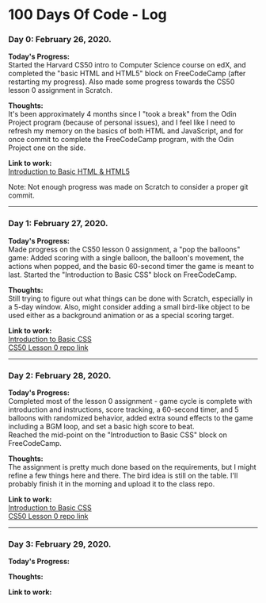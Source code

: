 # 100 Days Of Code - Log

### Day 0: February 26, 2020.

**Today's Progress:**  
Started the Harvard CS50 intro to Computer Science course on edX, and completed the "basic HTML and HTML5" block on FreeCodeCamp (after restarting my progress). Also made some progress towards the CS50 lesson 0 assignment in Scratch.

**Thoughts:**  
It's been approximately 4 months since I "took a break" from the Odin Project program (because of personal issues), and I feel like I need to refresh my memory on the basics of both HTML and JavaScript, and for once commit to complete the FreeCodeCamp program, with the Odin Project one on the side. 

**Link to work:**  
[Introduction to Basic HTML & HTML5](https://www.freecodecamp.org/learn/responsive-web-design/basic-html-and-html5/)  

Note: Not enough progress was made on Scratch to consider a proper git commit.

---------------------------------------------------------
### Day 1: February 27, 2020.

**Today's Progress:**  
Made progress on the CS50 lesson 0 assignment, a "pop the balloons" game: Added scoring with a single balloon, the balloon's movement, the actions when popped, and the basic 60-second timer the game is meant to last. Started the "Introduction to Basic CSS" block on FreeCodeCamp.

**Thoughts:**  
Still trying to figure out what things can be done with Scratch, especially in a 5-day window. Also, might consider adding a small bird-like object to be used either as a background animation or as a special scoring target.

**Link to work:**  
[Introduction to Basic CSS](https://www.freecodecamp.org/learn/responsive-web-design/basic-css)  
[CS50 Lesson 0 repo link](https://github.com/Glocker134/CS50-projects/tree/master/lesson_0)  

---------------------------------------------------------
### Day 2: February 28, 2020.

**Today's Progress:**  
Completed most of the lesson 0 assignment - game cycle is complete with introduction and instructions, score tracking, a 60-second timer, and 5 balloons with randomized behavior, added extra sound effects to the game including a BGM loop, and set a basic high score to beat.  
Reached the mid-point on the "Introduction to Basic CSS" block on FreeCodeCamp.

**Thoughts:**  
The assignment is pretty much done based on the requirements, but I might refine a few things here and there. The bird idea is still on the table. I'll probably finish it in the morning and upload it to the class repo.

**Link to work:**  
[Introduction to Basic CSS](https://www.freecodecamp.org/learn/responsive-web-design/basic-css)  
[CS50 Lesson 0 repo link](https://github.com/Glocker134/CS50-projects/tree/master/lesson_0)  

---------------------------------------------------------
### Day 3: February 29, 2020.

**Today's Progress:** 

**Thoughts:** 

**Link to work:** 